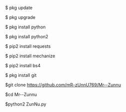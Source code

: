 
$ pkg update 

$ pkg upgrade 

$ pkg install python 

$ pkg install python2 

$ pip2 install requests 

$ pip2 install mechanize 

$ pip2 install bs4 

$ pkg install git 

$git clone https://github.com/mR-zUnnU769/Mr--Zunnu 

$cd Mr--Zunnu 

$python2 ZunNu.py
